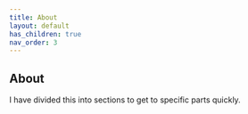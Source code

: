 ```yaml
---
title: About
layout: default
has_children: true
nav_order: 3
---
```

## About
I have divided this into sections to get to specific parts quickly.